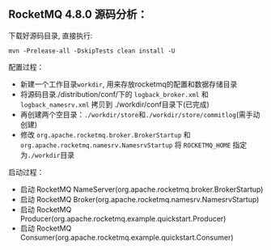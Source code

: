 ## RocketMQ 4.8.0 源码分析：

下载好源码目录, 直接执行:
```shell script
mvn -Prelease-all -DskipTests clean install -U
```

配置过程：
- 新建一个工作目录`workdir`, 用来存放rocketmq的配置和数据存储目录
- 将源码目录./distribution/conf/下的 `logback_broker.xml` 和 `logback_namesrv.xml` 拷贝到 ./workdir/conf目录下(已完成)
- 再创建两个空目录：`./workdir/store`和`./workdir/store/commitlog`(需手动创建)
- 修改 `org.apache.rocketmq.broker.BrokerStartup` 和 `org.apache.rocketmq.namesrv.NamesrvStartup` 将 `ROCKETMQ_HOME` 指定为`./workdir`目录

启动过程：
- 启动 RocketMQ NameServer(org.apache.rocketmq.broker.BrokerStartup)
- 启动 RocketMQ Broker(org.apache.rocketmq.namesrv.NamesrvStartup)
- 启动 RocketMQ Producer(org.apache.rocketmq.example.quickstart.Producer)
- 启动 RocketMQ Consumer(org.apache.rocketmq.example.quickstart.Consumer)